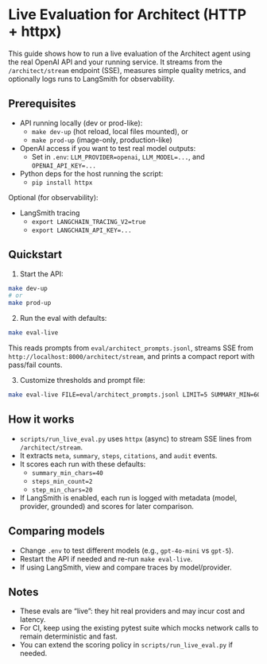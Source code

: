 # Live Evaluation for Architect (HTTP + httpx)

This guide shows how to run a live evaluation of the Architect agent using the real OpenAI API and your running service. It streams from the `/architect/stream` endpoint (SSE), measures simple quality metrics, and optionally logs runs to LangSmith for observability.

## Prerequisites
- API running locally (dev or prod-like):
  - `make dev-up` (hot reload, local files mounted), or
  - `make prod-up` (image-only, production-like)
- OpenAI access if you want to test real model outputs:
  - Set in `.env`: `LLM_PROVIDER=openai`, `LLM_MODEL=...`, and `OPENAI_API_KEY=...`
- Python deps for the host running the script:
  - `pip install httpx`

Optional (for observability):
- LangSmith tracing
  - `export LANGCHAIN_TRACING_V2=true`
  - `export LANGCHAIN_API_KEY=...`

## Quickstart

1) Start the API:
```bash
make dev-up
# or
make prod-up
```

2) Run the eval with defaults:
```bash
make eval-live
```
This reads prompts from `eval/architect_prompts.jsonl`, streams SSE from `http://localhost:8000/architect/stream`, and prints a compact report with pass/fail counts.

3) Customize thresholds and prompt file:
```bash
make eval-live FILE=eval/architect_prompts.jsonl LIMIT=5 SUMMARY_MIN=60 STEPS_MIN=3 STEP_CHARS=30
```

## How it works
- `scripts/run_live_eval.py` uses `httpx` (async) to stream SSE lines from `/architect/stream`.
- It extracts `meta`, `summary`, `steps`, `citations`, and `audit` events.
- It scores each run with these defaults:
  - `summary_min_chars=40`
  - `steps_min_count=2`
  - `step_min_chars=20`
- If LangSmith is enabled, each run is logged with metadata (model, provider, grounded) and scores for later comparison.

## Comparing models
- Change `.env` to test different models (e.g., `gpt-4o-mini` vs `gpt-5`).
- Restart the API if needed and re-run `make eval-live`.
- If using LangSmith, view and compare traces by model/provider.

## Notes
- These evals are “live”: they hit real providers and may incur cost and latency.
- For CI, keep using the existing pytest suite which mocks network calls to remain deterministic and fast.
- You can extend the scoring policy in `scripts/run_live_eval.py` if needed.
